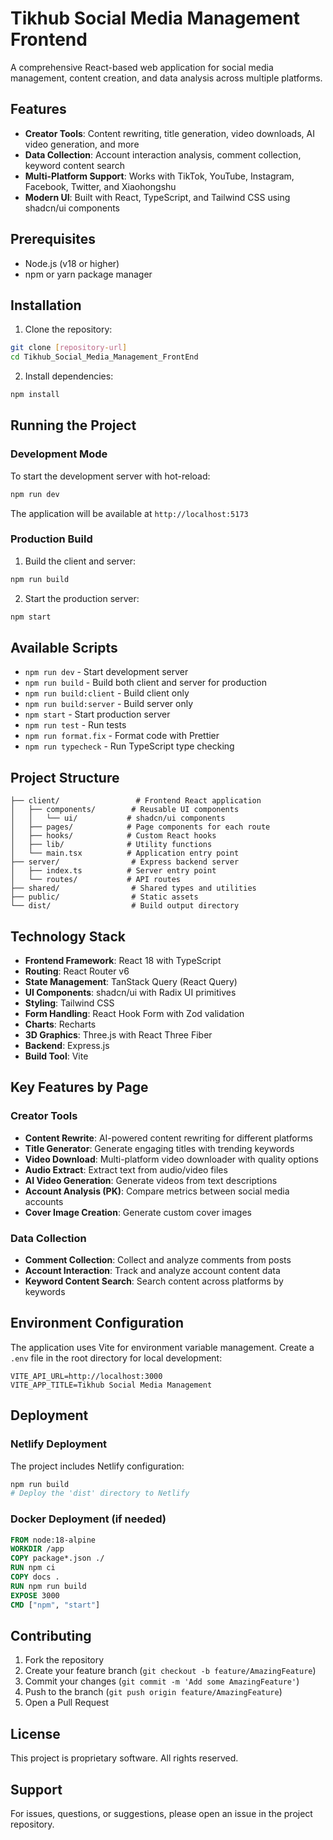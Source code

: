 # Tikhub Social Media Management Frontend

A comprehensive React-based web application for social media management, content creation, and data analysis across multiple platforms.

## Features

- **Creator Tools**: Content rewriting, title generation, video downloads, AI video generation, and more
- **Data Collection**: Account interaction analysis, comment collection, keyword content search
- **Multi-Platform Support**: Works with TikTok, YouTube, Instagram, Facebook, Twitter, and Xiaohongshu
- **Modern UI**: Built with React, TypeScript, and Tailwind CSS using shadcn/ui components

## Prerequisites

- Node.js (v18 or higher)
- npm or yarn package manager

## Installation

1. Clone the repository:
```bash
git clone [repository-url]
cd Tikhub_Social_Media_Management_FrontEnd
```

2. Install dependencies:
```bash
npm install
```

## Running the Project

### Development Mode

To start the development server with hot-reload:

```bash
npm run dev
```

The application will be available at `http://localhost:5173`

### Production Build

1. Build the client and server:
```bash
npm run build
```

2. Start the production server:
```bash
npm start
```

## Available Scripts

- `npm run dev` - Start development server
- `npm run build` - Build both client and server for production
- `npm run build:client` - Build client only
- `npm run build:server` - Build server only
- `npm start` - Start production server
- `npm run test` - Run tests
- `npm run format.fix` - Format code with Prettier
- `npm run typecheck` - Run TypeScript type checking

## Project Structure

```
├── client/                 # Frontend React application
│   ├── components/        # Reusable UI components
│   │   └── ui/           # shadcn/ui components
│   ├── pages/            # Page components for each route
│   ├── hooks/            # Custom React hooks
│   ├── lib/              # Utility functions
│   └── main.tsx          # Application entry point
├── server/                # Express backend server
│   ├── index.ts          # Server entry point
│   └── routes/           # API routes
├── shared/                # Shared types and utilities
├── public/                # Static assets
└── dist/                  # Build output directory
```

## Technology Stack

- **Frontend Framework**: React 18 with TypeScript
- **Routing**: React Router v6
- **State Management**: TanStack Query (React Query)
- **UI Components**: shadcn/ui with Radix UI primitives
- **Styling**: Tailwind CSS
- **Form Handling**: React Hook Form with Zod validation
- **Charts**: Recharts
- **3D Graphics**: Three.js with React Three Fiber
- **Backend**: Express.js
- **Build Tool**: Vite

## Key Features by Page

### Creator Tools
- **Content Rewrite**: AI-powered content rewriting for different platforms
- **Title Generator**: Generate engaging titles with trending keywords
- **Video Download**: Multi-platform video downloader with quality options
- **Audio Extract**: Extract text from audio/video files
- **AI Video Generation**: Generate videos from text descriptions
- **Account Analysis (PK)**: Compare metrics between social media accounts
- **Cover Image Creation**: Generate custom cover images

### Data Collection
- **Comment Collection**: Collect and analyze comments from posts
- **Account Interaction**: Track and analyze account content data
- **Keyword Content Search**: Search content across platforms by keywords

## Environment Configuration

The application uses Vite for environment variable management. Create a `.env` file in the root directory for local development:

```env
VITE_API_URL=http://localhost:3000
VITE_APP_TITLE=Tikhub Social Media Management
```

## Deployment

### Netlify Deployment

The project includes Netlify configuration:

```bash
npm run build
# Deploy the 'dist' directory to Netlify
```

### Docker Deployment (if needed)

```dockerfile
FROM node:18-alpine
WORKDIR /app
COPY package*.json ./
RUN npm ci
COPY docs .
RUN npm run build
EXPOSE 3000
CMD ["npm", "start"]
```

## Contributing

1. Fork the repository
2. Create your feature branch (`git checkout -b feature/AmazingFeature`)
3. Commit your changes (`git commit -m 'Add some AmazingFeature'`)
4. Push to the branch (`git push origin feature/AmazingFeature`)
5. Open a Pull Request

## License

This project is proprietary software. All rights reserved.

## Support

For issues, questions, or suggestions, please open an issue in the project repository.